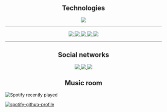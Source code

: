<h2 align="center">Technologies</h2> 

<p align="center">
  <a href="https://skillicons.dev">
    <img src="https://skillicons.dev/icons?i=html,css,js,tailwind,java,python,c" />
  </a>
</p>

---

<p align="center">
  
  <a href="">
    <img src="https://img.shields.io/badge/Visual%20Studio%20Code-0078d7.svg?style=for-the-badge&logo=visual-studio-code&logoColor=white" />
    <img src="https://img.shields.io/badge/Discord-%237289DA.svg?style=for-the-badge&logo=discord&logoColor=white" />
    <img src="https://img.shields.io/badge/github-%23121011.svg?style=for-the-badge&logo=github&logoColor=white" />
    <img src="https://img.shields.io/badge/figma-%23F24E1E.svg?style=for-the-badge&logo=figma&logoColor=white" />
    <img src="https://img.shields.io/badge/netlify-%23000000.svg?style=for-the-badge&logo=netlify&logoColor=#00C7B7" />
  </a>
  
</p>

---

<h2 align="center"> Social networks</h2>

<p align="center">
  <a href="https://www.instagram.com/paylin.js/">
    <img src="https://img.shields.io/badge/Instagram-E4405F?style=for-the-badge&logo=instagram&logoColor=white" />
  </a>
  <a href="https://www.linkedin.com/in/paylin/">
    <img src="https://img.shields.io/badge/LinkedIn-0077B5?style=for-the-badge&logo=linkedin&logoColor=white" />
  </a>
  <a>
    <img src="https://img.shields.io/badge/Twitter-%231DA1F2.svg?style=for-the-badge&logo=Twitter&logoColor=white" />
  </a>
</p>

<h2 align="center"> Music room </h2>

![Spotify recently played](https://spotify-recently-played-readme.vercel.app/api?user=4gvin36hbuyictiwzrvnis9b1&count=5&width=400)

[![spotify-github-profile](https://spotify-github-profile.vercel.app/api/view?uid=4gvin36hbuyictiwzrvnis9b1&cover_image=true&theme=compact&show_offline=true)](https://github.com/kittinan/spotify-github-profile)
